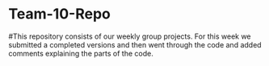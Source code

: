 ﻿# Team-10-Repo
#This repository consists of our weekly group projects. For this week we submitted a completed versions and then went through the code and added comments explaining the parts of the code. 
